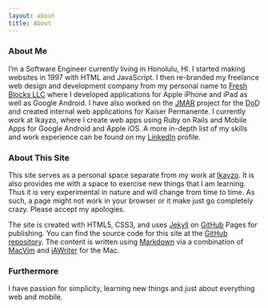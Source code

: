 ```yaml
---
layout: about
title: About
---
```


### About Me
I’m a Software Engineer currently living in Honolulu, HI. I started making websites in 1997 with HTML and JavaScript. I then re-branded my freelance web design and development company from my personal name to <a href="http://freshblocks.com">Fresh Blocks LLC</a> where I developed applications for Apple iPhone and iPad as well as Google Android. I have also worked on the <a href="http://www.almc.army.mil/alog/issues/MarApr04/Joint_Medical_Asset.htm"><abbr title="Joint Medical Asset Repository">JMAR</abbr></a> project for the <abbr title="Department of Defense">DoD</abbr> and created internal web applications for Kaiser Permanente. I currently work at Ikayzo, where I create web apps using Ruby on Rails and Mobile Apps for Google Android and Apple iOS. A more in-depth list of my skills and work experience can be found on my <a href="http://www.linkedin.com/in/johntwang">LinkedIn</a> profile.

### About This Site
This site serves as a personal space separate from my work at <a href="http://ikayzo.com">Ikayzo</a>. It is also provides me with a space to exercise new things that I am learning. Thus it is very experimental in nature and will change from time to time. As such, a page might not work in your browser or it make just go completely crazy. Please accept my apologies.

The site is created with HTML5, CSS3, and uses <a href="http://jekyllrb.com">Jekyll</a> on <a href="https://github.com">GitHub</a> Pages for publishing. You can find the source code for this site at the <a href="https://github.com/jwang/jwang.github.com">GitHub repository</a>. The content is written using <a href="http://daringfireball.net/projects/markdown/">Markdown</a> via a combination of <a href="https://github.com/b4winckler/macvim">MacVim</a> and <a href="http://www.iawriter.com/">iAWriter</a> for the Mac.

### Furthermore
I have passion for simplicity, learning new things and just about everything web and mobile.